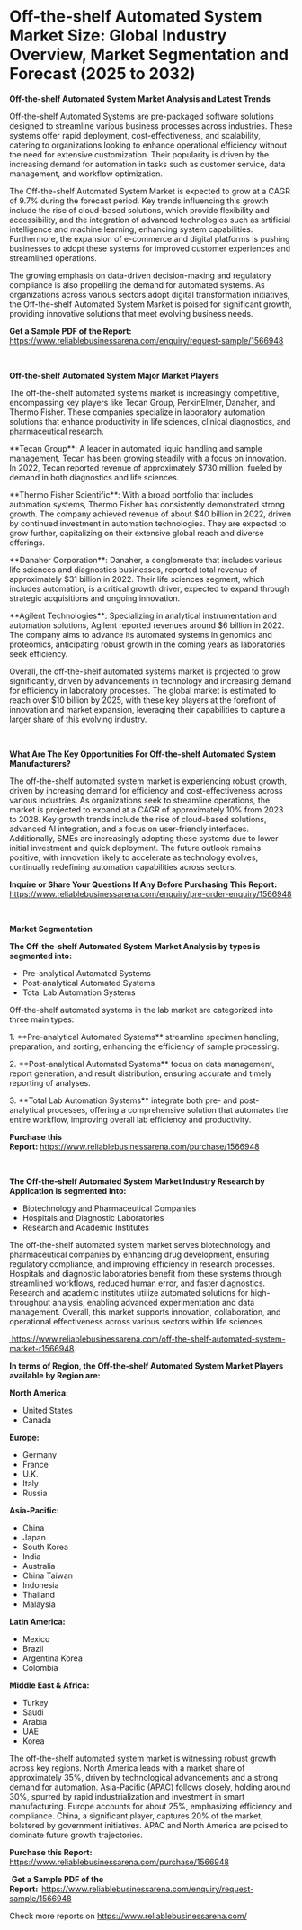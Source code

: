 <p><h1>Off-the-shelf Automated System Market Size: Global Industry Overview, Market Segmentation and Forecast (2025 to 2032)</h1></p><p><strong>Off-the-shelf Automated System Market Analysis and Latest Trends</strong></p>
<p><p>Off-the-shelf Automated Systems are pre-packaged software solutions designed to streamline various business processes across industries. These systems offer rapid deployment, cost-effectiveness, and scalability, catering to organizations looking to enhance operational efficiency without the need for extensive customization. Their popularity is driven by the increasing demand for automation in tasks such as customer service, data management, and workflow optimization.</p><p>The Off-the-shelf Automated System Market is expected to grow at a CAGR of 9.7% during the forecast period. Key trends influencing this growth include the rise of cloud-based solutions, which provide flexibility and accessibility, and the integration of advanced technologies such as artificial intelligence and machine learning, enhancing system capabilities. Furthermore, the expansion of e-commerce and digital platforms is pushing businesses to adopt these systems for improved customer experiences and streamlined operations.</p><p>The growing emphasis on data-driven decision-making and regulatory compliance is also propelling the demand for automated systems. As organizations across various sectors adopt digital transformation initiatives, the Off-the-shelf Automated System Market is poised for significant growth, providing innovative solutions that meet evolving business needs.</p></p>
<p><strong>Get a Sample PDF of the Report:&nbsp;</strong> <a href="https://www.reliablebusinessarena.com/enquiry/request-sample/1566948?utm_campaign=2206&utm_medium=2&utm_source=Github&utm_content=ia&utm_term=22032025&utm_id=off-the-shelf-automated-system">https://www.reliablebusinessarena.com/enquiry/request-sample/1566948</a></p>
<p>&nbsp;</p>
<p><strong>Off-the-shelf Automated System Major Market Players</strong></p>
<p><p>The off-the-shelf automated systems market is increasingly competitive, encompassing key players like Tecan Group, PerkinElmer, Danaher, and Thermo Fisher. These companies specialize in laboratory automation solutions that enhance productivity in life sciences, clinical diagnostics, and pharmaceutical research.</p><p>**Tecan Group**: A leader in automated liquid handling and sample management, Tecan has been growing steadily with a focus on innovation. In 2022, Tecan reported revenue of approximately $730 million, fueled by demand in both diagnostics and life sciences.</p><p>**Thermo Fisher Scientific**: With a broad portfolio that includes automation systems, Thermo Fisher has consistently demonstrated strong growth. The company achieved revenue of about $40 billion in 2022, driven by continued investment in automation technologies. They are expected to grow further, capitalizing on their extensive global reach and diverse offerings.</p><p>**Danaher Corporation**: Danaher, a conglomerate that includes various life sciences and diagnostics businesses, reported total revenue of approximately $31 billion in 2022. Their life sciences segment, which includes automation, is a critical growth driver, expected to expand through strategic acquisitions and ongoing innovation.</p><p>**Agilent Technologies**: Specializing in analytical instrumentation and automation solutions, Agilent reported revenues around $6 billion in 2022. The company aims to advance its automated systems in genomics and proteomics, anticipating robust growth in the coming years as laboratories seek efficiency.</p><p>Overall, the off-the-shelf automated systems market is projected to grow significantly, driven by advancements in technology and increasing demand for efficiency in laboratory processes. The global market is estimated to reach over $10 billion by 2025, with these key players at the forefront of innovation and market expansion, leveraging their capabilities to capture a larger share of this evolving industry.</p></p>
<p>&nbsp;</p>
<p><strong>What Are The Key Opportunities For Off-the-shelf Automated System Manufacturers?</strong></p>
<p><p>The off-the-shelf automated system market is experiencing robust growth, driven by increasing demand for efficiency and cost-effectiveness across various industries. As organizations seek to streamline operations, the market is projected to expand at a CAGR of approximately 10% from 2023 to 2028. Key growth trends include the rise of cloud-based solutions, advanced AI integration, and a focus on user-friendly interfaces. Additionally, SMEs are increasingly adopting these systems due to lower initial investment and quick deployment. The future outlook remains positive, with innovation likely to accelerate as technology evolves, continually redefining automation capabilities across sectors.</p></p>
<p><strong>Inquire or Share Your Questions If Any Before Purchasing This Report:</strong> <a href="https://www.reliablebusinessarena.com/enquiry/pre-order-enquiry/1566948?utm_campaign=2206&utm_medium=2&utm_source=Github&utm_content=ia&utm_term=22032025&utm_id=off-the-shelf-automated-system">https://www.reliablebusinessarena.com/enquiry/pre-order-enquiry/1566948</a></p>
<p>&nbsp;</p>
<p><strong>Market Segmentation</strong></p>
<p><strong>The Off-the-shelf Automated System Market Analysis by types is segmented into:</strong></p>
<p><ul><li>Pre-analytical Automated Systems</li><li>Post-analytical Automated Systems</li><li>Total Lab Automation Systems</li></ul></p>
<p><p>Off-the-shelf automated systems in the lab market are categorized into three main types: </p><p>1. **Pre-analytical Automated Systems** streamline specimen handling, preparation, and sorting, enhancing the efficiency of sample processing.</p><p>2. **Post-analytical Automated Systems** focus on data management, report generation, and result distribution, ensuring accurate and timely reporting of analyses.</p><p>3. **Total Lab Automation Systems** integrate both pre- and post-analytical processes, offering a comprehensive solution that automates the entire workflow, improving overall lab efficiency and productivity.</p></p>
<p><strong>Purchase this Report:&nbsp;</strong><a href="https://www.reliablebusinessarena.com/purchase/1566948?utm_campaign=2206&utm_medium=2&utm_source=Github&utm_content=ia&utm_term=22032025&utm_id=off-the-shelf-automated-system">https://www.reliablebusinessarena.com/purchase/1566948</a></p>
<p>&nbsp;</p>
<p><strong>The Off-the-shelf Automated System Market Industry Research by Application is segmented into:</strong></p>
<p><ul><li>Biotechnology and Pharmaceutical Companies</li><li>Hospitals and Diagnostic Laboratories</li><li>Research and Academic Institutes</li></ul></p>
<p><p>The off-the-shelf automated system market serves biotechnology and pharmaceutical companies by enhancing drug development, ensuring regulatory compliance, and improving efficiency in research processes. Hospitals and diagnostic laboratories benefit from these systems through streamlined workflows, reduced human error, and faster diagnostics. Research and academic institutes utilize automated solutions for high-throughput analysis, enabling advanced experimentation and data management. Overall, this market supports innovation, collaboration, and operational effectiveness across various sectors within life sciences.</p></p>
<p><a href="https://www.reliablebusinessarena.com/off-the-shelf-automated-system-market-r1566948?utm_campaign=2206&utm_medium=2&utm_source=Github&utm_content=ia&utm_term=22032025&utm_id=off-the-shelf-automated-system">&nbsp;https://www.reliablebusinessarena.com/off-the-shelf-automated-system-market-r1566948</a></p>
<p><strong>In terms of Region, the Off-the-shelf Automated System Market Players available by Region are:</strong></p>
<p>
    <p> <strong> North America: </strong>
        <ul>
            <li>United States</li>
            <li>Canada</li>
        </ul>
        </p> 
    <p> <strong> Europe: </strong>
        <ul>
            <li>Germany</li>
            <li>France</li>
            <li>U.K.</li>
            <li>Italy</li>
            <li>Russia</li>
        </ul>
        </p> 
    <p> <strong> Asia-Pacific: </strong>
        <ul>
            <li>China</li>
            <li>Japan</li>
            <li>South Korea</li>
            <li>India</li>
            <li>Australia</li>
            <li>China Taiwan</li>
            <li>Indonesia</li>
            <li>Thailand</li>
            <li>Malaysia</li>
        </ul>
        </p> 
    <p> <strong> Latin America: </strong>
        <ul>
            <li>Mexico</li>
            <li>Brazil</li>
            <li>Argentina Korea</li>
            <li>Colombia</li>
        </ul>
        </p> 
    <p> <strong> Middle East & Africa: </strong>
        <ul>
            <li>Turkey</li>
            <li>Saudi</li>
            <li>Arabia</li>
            <li>UAE</li>
            <li>Korea</li>
        </ul>
    </p>
    </p>
<p><p>The off-the-shelf automated system market is witnessing robust growth across key regions. North America leads with a market share of approximately 35%, driven by technological advancements and a strong demand for automation. Asia-Pacific (APAC) follows closely, holding around 30%, spurred by rapid industrialization and investment in smart manufacturing. Europe accounts for about 25%, emphasizing efficiency and compliance. China, a significant player, captures 20% of the market, bolstered by government initiatives. APAC and North America are poised to dominate future growth trajectories.</p></p>
<p><strong>Purchase this Report: </strong><a href="https://www.reliablebusinessarena.com/purchase/1566948?utm_campaign=2206&utm_medium=2&utm_source=Github&utm_content=ia&utm_term=22032025&utm_id=off-the-shelf-automated-system">https://www.reliablebusinessarena.com/purchase/1566948</a></p>
<p>&nbsp;<strong>Get a Sample PDF of the Report:&nbsp;&nbsp;</strong><a href="https://www.reliablebusinessarena.com/enquiry/request-sample/1566948?utm_campaign=2206&utm_medium=2&utm_source=Github&utm_content=ia&utm_term=22032025&utm_id=off-the-shelf-automated-system">https://www.reliablebusinessarena.com/enquiry/request-sample/1566948</a></p>
<p><strong></strong></p>
<p>Check more reports on <a href="https://www.reliablebusinessarena.com/?utm_campaign=2206&utm_medium=2&utm_source=Github&utm_content=ia&utm_term=22032025&utm_id=off-the-shelf-automated-system">https://www.reliablebusinessarena.com/</a></p>